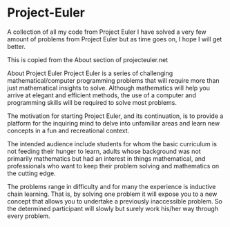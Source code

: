 # Project-Euler
A collection of all my code from Project Euler
I have solved a very few amount of problems from Project Euler but as time goes on, I hope I will get better.



This is copied from the About section of projecteuler.net

About Project Euler
Project Euler is a series of challenging mathematical/computer programming problems 
that will require more than just mathematical insights to solve. Although mathematics 
will help you arrive at elegant and efficient methods, the use of a computer and 
programming skills will be required to solve most problems.

The motivation for starting Project Euler, and its continuation, is to provide a 
platform for the inquiring mind to delve into unfamiliar areas and learn new concepts 
in a fun and recreational context.

The intended audience include students for whom the basic curriculum is not feeding 
their hunger to learn, adults whose background was not primarily mathematics but had 
an interest in things mathematical, and professionals who want to keep their problem 
solving and mathematics on the cutting edge.

The problems range in difficulty and for many the experience is inductive chain learning. 
That is, by solving one problem it will expose you to a new concept that allows you to 
undertake a previously inaccessible problem. So the determined participant will slowly 
but surely work his/her way through every problem.

